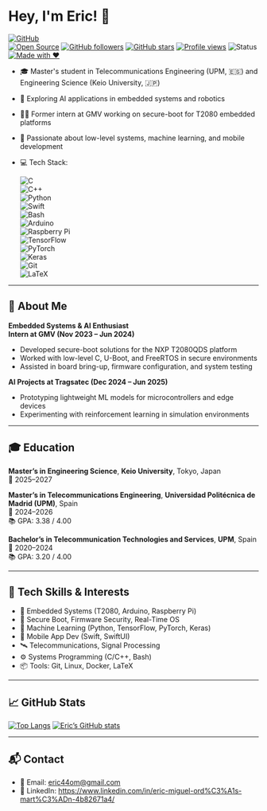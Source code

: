 # Hey, I'm Eric! 👋

[![GitHub](https://img.shields.io/badge/-EricMiguelOrdásMartín-black?style=flat-square&logo=github&logoColor=white)](https://github.com/[[tu_usuario]])  
[![Open Source](https://badgen.net/badge/Open%20Source/Contributor/green)]()
[![GitHub followers](https://img.shields.io/github/followers/eriicom?label=Follow&style=social)](https://github.com/eriicom)
[![GitHub stars](https://img.shields.io/github/stars/eriicom?style=social)](https://github.com/eriicom)
[![Profile views](https://komarev.com/ghpvc/?username=eriicom&color=blue)](https://github.com/eriicom)
![Status](https://img.shields.io/badge/Building%20cool%20things-🚀-brightgreen)
[![Made with ❤️](https://img.shields.io/badge/Made%20with-❤️-ff69b4)](https://github.com/eriicom)

- 🎓 Master's student in Telecommunications Engineering (UPM, 🇪🇸) and Engineering Science (Keio University, 🇯🇵)
- 🤖 Exploring AI applications in embedded systems and robotics
- 👨‍💻 Former intern at GMV working on secure-boot for T2080 embedded platforms
- 🌱 Passionate about low-level systems, machine learning, and mobile development
- 💻 Tech Stack:

  ![C](https://img.shields.io/badge/-C-informational)  
  ![C++](https://img.shields.io/badge/-C++-blue)  
  ![Python](https://img.shields.io/badge/-Python-yellow)  
  ![Swift](https://img.shields.io/badge/-Swift-orange?logo=swift&logoColor=white)  
  ![Bash](https://img.shields.io/badge/-Bash-lightgrey)  
  ![Arduino](https://img.shields.io/badge/-Arduino-00979D?logo=arduino&logoColor=white)  
  ![Raspberry Pi](https://img.shields.io/badge/-RaspberryPi-C51A4A?logo=raspberry-pi&logoColor=white)  
  ![TensorFlow](https://img.shields.io/badge/-TensorFlow-FF6F00?logo=tensorflow&logoColor=white)  
  ![PyTorch](https://img.shields.io/badge/-PyTorch-EE4C2C?logo=pytorch&logoColor=white)  
  ![Keras](https://img.shields.io/badge/-Keras-D00000?logo=keras&logoColor=white)  
  ![Git](https://img.shields.io/badge/-Git-red)  
  ![LaTeX](https://img.shields.io/badge/-LaTeX-blue)

---

## 📌 About Me

**Embedded Systems & AI Enthusiast**  
**Intern at GMV (Nov 2023 – Jun 2024)**  
- Developed secure-boot solutions for the NXP T2080QDS platform
- Worked with low-level C, U-Boot, and FreeRTOS in secure environments
- Assisted in board bring-up, firmware configuration, and system testing

**AI Projects at Tragsatec (Dec 2024 – Jun 2025)**  
- Prototyping lightweight ML models for microcontrollers and edge devices
- Experimenting with reinforcement learning in simulation environments

---

## 🎓 Education

**Master’s in Engineering Science**, **Keio University**, Tokyo, Japan  
📍 2025–2027

**Master’s in Telecommunications Engineering**, **Universidad Politécnica de Madrid (UPM)**, Spain  
📍 2024–2026  
📚 GPA: 3.38 / 4.00

**Bachelor’s in Telecommunication Technologies and Services**, **UPM**, Spain  
📍 2020–2024  
📚 GPA: 3.20 / 4.00

---

## 🔧 Tech Skills & Interests

- 🧠 Embedded Systems (T2080, Arduino, Raspberry Pi)
- 🔐 Secure Boot, Firmware Security, Real-Time OS
- 🤖 Machine Learning (Python, TensorFlow, PyTorch, Keras)
- 📱 Mobile App Dev (Swift, SwiftUI)
- 🛰️ Telecommunications, Signal Processing
- ⚙️ Systems Programming (C/C++, Bash)
- 📦 Tools: Git, Linux, Docker, LaTeX

---


## 📈 GitHub Stats

[![Top Langs](https://github-readme-stats.vercel.app/api/top-langs/?username=eriicom&layout=compact&theme=dark)](https://github.com/eriicom)
[![Eric’s GitHub stats](https://github-readme-stats.vercel.app/api?username=eriicom&show_icons=true&theme=dark)](https://github.com/eriicom)

---

## 📬 Contact

- 📧 Email: eric44om@gmail.com
- 🔗 LinkedIn: https://www.linkedin.com/in/eric-miguel-ord%C3%A1s-mart%C3%ADn-4b82671a4/
